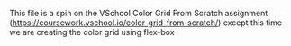 This file is a spin on the VSchool Color Grid From Scratch assignment (https://coursework.vschool.io/color-grid-from-scratch/) except this time we are creating the color grid using flex-box